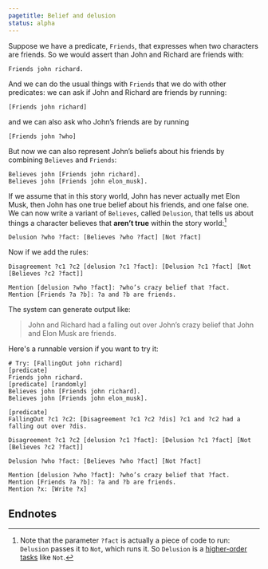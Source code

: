 ```yaml
---
pagetitle: Belief and delusion
status: alpha
---
```

Suppose we have a predicate, `Friends`, that expresses when two characters are friends.  So we would assert than John and Richard are friends with:
```step
Friends john richard.
```
And we can do the usual things with `Friends` that we do with other predicates: we can ask if John and Richard are friends by running:
```step
[Friends john richard]
```
and we can also ask who John’s friends are by running
```step
[Friends john ?who]
```
But now we can also represent John’s beliefs about his friends by combining `Believes` and `Friends`:
```step
Believes john [Friends john richard].
Believes john [Friends john elon_musk].
```
If we assume that in this story world, John has never actually met Elon Musk, then John has one true belief about his friends, and one false one.
We can now write a variant of `Believes`, called `Delusion`, that tells us about things a character believes that **aren’t true** within the story world:[^1]
```step
Delusion ?who ?fact: [Believes ?who ?fact] [Not ?fact]
```
Now if we add the rules:
```
Disagreement ?c1 ?c2 [delusion ?c1 ?fact]: [Delusion ?c1 ?fact] [Not [Believes ?c2 ?fact]]

Mention [delusion ?who ?fact]: ?who’s crazy belief that ?fact.
Mention [Friends ?a ?b]: ?a and ?b are friends.
```
The system can generate output like:

> John and Richard had a falling out over John’s crazy belief that John and Elon Musk are friends.

Here's a runnable version if you want to try it:
```Step
# Try: [FallingOut john richard]
[predicate]
Friends john richard.
[predicate] [randomly]
Believes john [Friends john richard].
Believes john [Friends john elon_musk].

[predicate] 
FallingOut ?c1 ?c2: [Disagreement ?c1 ?c2 ?dis] ?c1 and ?c2 had a falling out over ?dis.

Disagreement ?c1 ?c2 [delusion ?c1 ?fact]: [Delusion ?c1 ?fact] [Not [Believes ?c2 ?fact]]

Delusion ?who ?fact: [Believes ?who ?fact] [Not ?fact]

Mention [delusion ?who ?fact]: ?who’s crazy belief that ?fact.
Mention [Friends ?a ?b]: ?a and ?b are friends.
Mention ?x: [Write ?x]
```

## Endnotes

[^1]: Note that the parameter `?fact` is actually a piece of code to run: `Delusion` passes it to `Not`, which runs it.  So `Delusion` is a [higher-order tasks](higher-order_tasks) like `Not`.